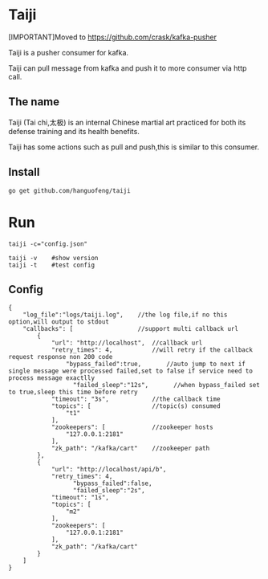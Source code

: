# Taiji

[IMPORTANT]Moved to https://github.com/crask/kafka-pusher

Taiji is a pusher consumer for kafka.

Taiji can pull message from kafka and push it to more consumer via http call.

## The name

Taiji (Tai chi,太极) is an internal Chinese martial art practiced for both its defense training and its health benefits.

Taiji has some actions such as pull and push,this is similar to this consumer.

## Install

```
go get github.com/hanguofeng/taiji
```

# Run

```
taiji -c="config.json"
```

```
taiji -v	#show version
taiji -t	#test config
```

## Config

```
{
	"log_file":"logs/taiji.log",  	//the log file,if no this option,will output to stdout
    "callbacks": [                	//support multi callback url
        {
            "url": "http://localhost",  //callback url
            "retry_times": 4,           //will retry if the callback request response non 200 code
		      	"bypass_failed":true,       //auto jump to next if single message were processed failed,set to false if service need to process message exactlly
			      "failed_sleep":"12s",       //when bypass_failed set to true,sleep this time before retry
            "timeout": "3s",            //the callback time
            "topics": [                 //topic(s) consumed
                "t1"
            ],
            "zookeepers": [             //zookeeper hosts
                "127.0.0.1:2181"
            ],
            "zk_path": "/kafka/cart"    //zookeeper path
        },
        {
            "url": "http://localhost/api/b",
            "retry_times": 4,
			      "bypass_failed":false,
			      "failed_sleep":"2s",
            "timeout": "1s",
            "topics": [
                "m2"
            ],
            "zookeepers": [
                "127.0.0.1:2181"
            ],
            "zk_path": "/kafka/cart"
        }
    ]
}
```

